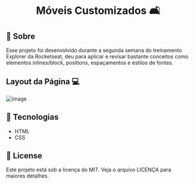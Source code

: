 <h1 align="center"  >Móveis Customizados 🛋 </h1>

## 📕 Sobre
Esse projeto foi desenvolvido durante a segunda semana do treinamento Explorer da Rocketseat,  deu para aplicar e revisar bastante conceitos como elementos inlines/block, positions, espaçamentos e estilos de fontes.

## Layout da Página 💻

![image](https://user-images.githubusercontent.com/68932001/162107336-8151f3c2-b04d-4b8d-a5bc-e8d5258b089f.png)


## 🔨 Tecnologias
* HTML
* CSS

## 📜 License
Este projeto está sob a licença do MIT. Veja o arquivo LICENÇA para maiores detalhes.
